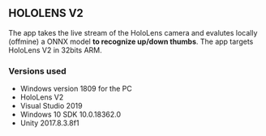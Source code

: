 ## HOLOLENS V2

The app takes the live stream of the HoloLens camera and evalutes locally (offmine) a ONNX model **to recognize up/down thumbs**.
The app targets HoloLens V2 in 32bits ARM.

### Versions used
- Windows version 1809 for the PC
- HoloLens V2
- Visual Studio 2019
- Windows 10 SDK 10.0.18362.0
- Unity 2017.8.3.8f1
